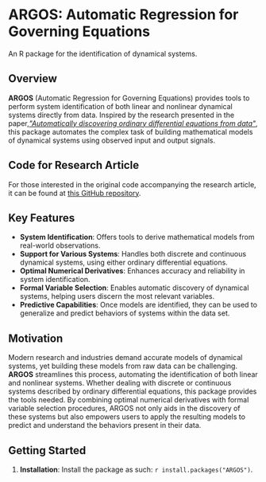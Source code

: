# ARGOS: Automatic Regression for Governing Equations 
An R package for the identification of dynamical systems.

## Overview

**ARGOS** (Automatic Regression for Governing Equations) provides tools to perform system identification of both linear and nonlinear dynamical systems directly from data.
Inspired by the research presented in the paper,[_"Automatically discovering ordinary differential equations from data"_](https://arxiv.org/abs/2304.11182), this package automates the complex task of building mathematical models of dynamical systems using observed input and output signals.

## Code for Research Article

For those interested in the original code accompanying the research article, it can be found at [this GitHub repository](https://github.com/kevinegan31/ARGOS).

## Key Features

- **System Identification**: Offers tools to derive mathematical models from real-world observations.
- **Support for Various Systems**: Handles both discrete and continuous dynamical systems, using either ordinary differential equations.
- **Optimal Numerical Derivatives**: Enhances accuracy and reliability in system identification.
- **Formal Variable Selection**: Enables automatic discovery of dynamical systems, helping users discern the most relevant variables.
- **Predictive Capabilities**: Once models are identified, they can be used to generalize and predict behaviors of systems within the data set.

## Motivation

Modern research and industries demand accurate models of dynamical systems, yet building these models from raw data can be challenging.
**ARGOS** streamlines this process, automating the identification of both linear and nonlinear systems.
Whether dealing with discrete or continuous systems described by ordinary differential equations, this package provides the tools needed.
By combining optimal numerical derivatives with formal variable selection procedures, ARGOS not only aids in the discovery of these systems but also empowers users to apply the resulting models to predict and understand the behaviors present in their data.

## Getting Started

1. **Installation**: Install the package as such: ```r install.packages("ARGOS")```.

